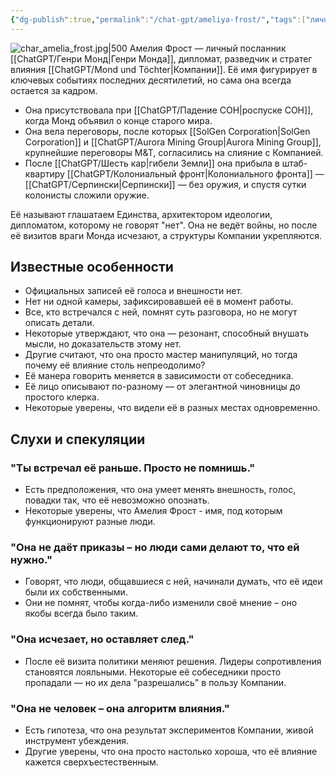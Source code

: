 ```yaml
---
{"dg-publish":true,"permalink":"/chat-gpt/ameliya-frost/","tags":["личность"]}
---
```


![char_amelia_frost.jpg|500](/img/user/09.%20files/char_amelia_frost.jpg)
Амелия Фрост — личный посланник [[ChatGPT/Генри Монд\|Генри Монда]], дипломат, разведчик и стратег влияния [[ChatGPT/Mond und Töchter\|Компании]]. Её имя фигурирует в ключевых событиях последних десятилетий, но сама она всегда остается за кадром.

- Она присутствовала при [[ChatGPT/Падение СОН\|роспуске СОН]], когда Монд объявил о конце старого мира.  
- Она вела переговоры, после которых [[SolGen Corporation\|SolGen Corporation]] и [[ChatGPT/Aurora Mining Group\|Aurora Mining Group]], крупнейшие переговоры M&T, согласились на слияние с Компанией.  
- После [[ChatGPT/Шесть кар\|гибели Земли]] она прибыла в штаб-квартиру [[ChatGPT/Колониальный фронт\|Колониального фронта]] — [[ChatGPT/Серпински\|Серпински]] — без оружия, и спустя сутки колонисты сложили оружие.

Её называют глашатаем Единства, архитектором идеологии, дипломатом, которому не говорят "нет".  Она не ведёт войны, но после её визитов враги Монда исчезают, а структуры Компании укрепляются.
## Известные особенности
- Официальных записей её голоса и внешности нет.  
- Нет ни одной камеры, зафиксировавшей её в момент работы.  
- Все, кто встречался с ней, помнят суть разговора, но не могут описать детали.
- Некоторые утверждают, что она — резонант, способный внушать мысли, но доказательств этому нет.  
- Другие считают, что она просто мастер манипуляций, но тогда почему её влияние столь непреодолимо?
- Её манера говорить меняется в зависимости от собеседника.  
- Её лицо описывают по-разному — от элегантной чиновницы до простого клерка.  
- Некоторые уверены, что видели её в разных местах одновременно.
## Слухи и спекуляции
### "Ты встречал её раньше. Просто не помнишь."
- Есть предположения, что она умеет менять внешность, голос, повадки так, что её невозможно опознать.
- Некоторые уверены, что Амелия Фрост - имя, под которым функционируют разные люди. 
### "Она не даёт приказы – но люди сами делают то, что ей нужно."
- Говорят, что люди, общавшиеся с ней, начинали думать, что её идеи были их собственными.
- Они не помнят, чтобы когда-либо изменили своё мнение – оно якобы всегда было таким.
### "Она исчезает, но оставляет след."
- После её визита политики меняют решения. Лидеры сопротивления становятся лояльными. Некоторые её собеседники просто пропадали — но их дела "разрешались" в пользу Компании.
### "Она не человек – она алгоритм влияния."
- Есть гипотеза, что она результат экспериментов Компании, живой инструмент убеждения.
- Другие уверены, что она просто настолько хороша, что её влияние кажется сверхъестественным.
